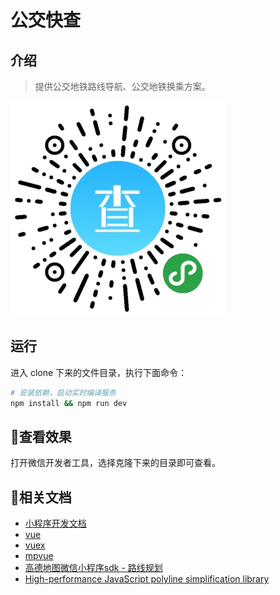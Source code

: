 # 公交快查

## 介绍

> 提供公交地铁路线导航、公交地铁换乘方案。

![image](./static/image/gh_c1cf07dd7cde_344-2.jpg)

## 运行

进入 clone 下来的文件目录，执行下面命令：

``` bash
# 安装依赖，启动实时编译服务
npm install && npm run dev
```

## 查看效果

打开微信开发者工具，选择克隆下来的目录即可查看。

## 相关文档

- [小程序开发文档](https://developers.weixin.qq.com/miniprogram/dev/index.html)
- [vue](https://cn.vuejs.org)
- [vuex](https://vuex.vuejs.org/zh-cn/)
- [mpvue](http://mpvue.com)
- [高德地图微信小程序sdk - 路线规划](http://lbs.amap.com/api/wx/guide/route/route)
- [High-performance JavaScript polyline simplification library](http://mourner.github.io/simplify-js)